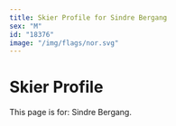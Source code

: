 ```yaml
---
title: Skier Profile for Sindre Bergang
sex: "M"
id: "18376"
image: "/img/flags/nor.svg" 
---
```


# Skier Profile

This page is for: Sindre Bergang.
    